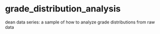# grade_distribution_analysis
dean data series: a sample of how to analyze grade distributions from raw data
